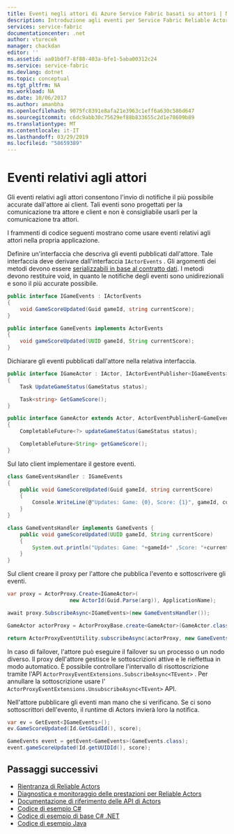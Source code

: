 ```yaml
---
title: Eventi negli attori di Azure Service Fabric basati su attori | Microsoft Docs
description: Introduzione agli eventi per Service Fabric Reliable Actors
services: service-fabric
documentationcenter: .net
author: vturecek
manager: chackdan
editor: ''
ms.assetid: aa01b0f7-8f88-403a-bfe1-5aba00312c24
ms.service: service-fabric
ms.devlang: dotnet
ms.topic: conceptual
ms.tgt_pltfrm: NA
ms.workload: NA
ms.date: 10/06/2017
ms.author: amanbha
ms.openlocfilehash: 9075fc8391e8afa21e3963c1eff6a630c586d647
ms.sourcegitcommit: c6dc9abb30c75629ef88b833655c2d1e78609b89
ms.translationtype: MT
ms.contentlocale: it-IT
ms.lasthandoff: 03/29/2019
ms.locfileid: "58659389"
---
```

# <a name="actor-events"></a>Eventi relativi agli attori
Gli eventi relativi agli attori consentono l'invio di notifiche il più possibile accurate dall'attore ai client. Tali eventi sono progettati per la comunicazione tra attore e client e non è consigliabile usarli per la comunicazione tra attori.

I frammenti di codice seguenti mostrano come usare eventi relativi agli attori nella propria applicazione.

Definire un'interfaccia che descriva gli eventi pubblicati dall'attore. Tale interfaccia deve derivare dall'interfaccia `IActorEvents` . Gli argomenti dei metodi devono essere [serializzabili in base al contratto dati](service-fabric-reliable-actors-notes-on-actor-type-serialization.md). I metodi devono restituire void, in quanto le notifiche degli eventi sono unidirezionali e sono il più accurate possibile.

```csharp
public interface IGameEvents : IActorEvents
{
    void GameScoreUpdated(Guid gameId, string currentScore);
}
```
```Java
public interface GameEvents implements ActorEvents
{
    void gameScoreUpdated(UUID gameId, String currentScore);
}
```
Dichiarare gli eventi pubblicati dall'attore nella relativa interfaccia.

```csharp
public interface IGameActor : IActor, IActorEventPublisher<IGameEvents>
{
    Task UpdateGameStatus(GameStatus status);

    Task<string> GetGameScore();
}
```
```Java
public interface GameActor extends Actor, ActorEventPublisherE<GameEvents>
{
    CompletableFuture<?> updateGameStatus(GameStatus status);

    CompletableFuture<String> getGameScore();
}
```
Sul lato client implementare il gestore eventi.

```csharp
class GameEventsHandler : IGameEvents
{
    public void GameScoreUpdated(Guid gameId, string currentScore)
    {
        Console.WriteLine(@"Updates: Game: {0}, Score: {1}", gameId, currentScore);
    }
}
```

```Java
class GameEventsHandler implements GameEvents {
    public void gameScoreUpdated(UUID gameId, String currentScore)
    {
        System.out.println("Updates: Game: "+gameId+" ,Score: "+currentScore);
    }
}
```

Sul client creare il proxy per l'attore che pubblica l'evento e sottoscrivere gli eventi.

```csharp
var proxy = ActorProxy.Create<IGameActor>(
                    new ActorId(Guid.Parse(arg)), ApplicationName);

await proxy.SubscribeAsync<IGameEvents>(new GameEventsHandler());
```

```Java
GameActor actorProxy = ActorProxyBase.create<GameActor>(GameActor.class, new ActorId(UUID.fromString(args)));

return ActorProxyEventUtility.subscribeAsync(actorProxy, new GameEventsHandler());
```

In caso di failover, l'attore può eseguire il failover su un processo o un nodo diverso. Il proxy dell'attore gestisce le sottoscrizioni attive e le rieffettua in modo automatico. È possibile controllare l'intervallo di risottoscrizione tramite l'API `ActorProxyEventExtensions.SubscribeAsync<TEvent>` . Per annullare la sottoscrizione usare l' `ActorProxyEventExtensions.UnsubscribeAsync<TEvent>` API.

Nell'attore pubblicare gli eventi man mano che si verificano. Se ci sono sottoscrittori dell'evento, il runtime di Actors invierà loro la notifica.

```csharp
var ev = GetEvent<IGameEvents>();
ev.GameScoreUpdated(Id.GetGuidId(), score);
```
```Java
GameEvents event = getEvent<GameEvents>(GameEvents.class);
event.gameScoreUpdated(Id.getUUIDId(), score);
```


## <a name="next-steps"></a>Passaggi successivi
* [Rientranza di Reliable Actors](service-fabric-reliable-actors-reentrancy.md)
* [Diagnostica e monitoraggio delle prestazioni per Reliable Actors](service-fabric-reliable-actors-diagnostics.md)
* [Documentazione di riferimento delle API di Actors](https://msdn.microsoft.com/library/azure/dn971626.aspx)
* [Codice di esempio C#](https://github.com/Azure-Samples/service-fabric-dotnet-getting-started)
* [Codice di esempio di base C# .NET](https://github.com/Azure-Samples/service-fabric-dotnet-core-getting-started)
* [Codice di esempio Java](https://github.com/Azure-Samples/service-fabric-java-getting-started)
